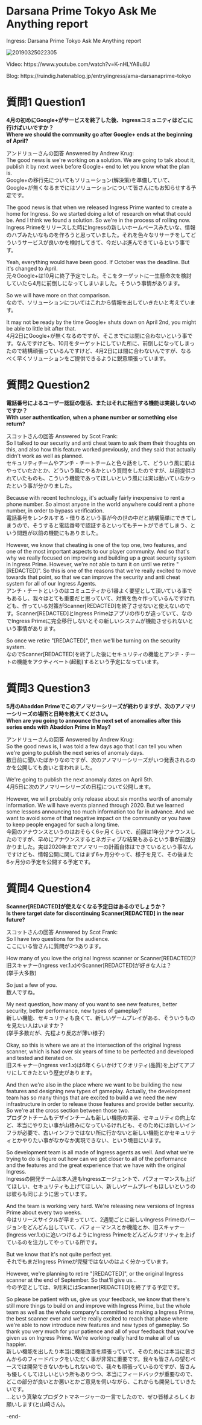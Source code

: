 # Darsana Prime Tokyo Ask Me Anything report
<p>Ingress: Darsana Prime Tokyo Ask Me Anything report</p>

![20190325022305](https://user-images.githubusercontent.com/20723919/106562385-932d6b00-656d-11eb-9ae4-415d9b50bad6.jpg)

<p>Video: https://www.youtube.com/watch?v=K-nHLYA8u8U</p>
<p>Blog: https://ruindig.hatenablog.jp/entry/ingress/ama-darsanaprime-tokyo</p>

# 質問1 Question1
<b>4月の初めにGoogle+がサービスを終了した後、Ingressコミュニティはどこに行けばいいですか？<br/>
Where we should the community go after Google+ ends at the beginning of April?</b>

アンドリューさんの回答 Answered by Andrew Krug:<br/>
The good news is we're working on a solution. We are going to talk about it, publish it by next week before Google+ end to let you know what the plan is.<br/>
Google+の移行先についてもソリューション(解決策)を準備していて、Google+が無くなるまでにはソリューションについて皆さんにもお知らせする予定です。

The good news is that when we released Ingress Prime wanted to create a home for Ingress. So we started doing a lot of research on what that could be. And I think we found a solution. So we're in the process of rolling now.<br/>
Ingress Primeをリリースした時にIngressの新しいホームベースみたいな、情報のハブみたいなものを作ろうと思っていました。それを色々なリサーチをしてどういうサービスが良いかを検討してきて、今だいぶ進んできているという事です。

Yeah, everything would have been good. If October was the deadline. But it's changed to April.<br/>
元々Google+は10月に終了予定でした。そこをターゲットに一生懸命次を検討していたら4月に前倒しになってしまいました。そういう事情があります。

So we will have more on that comparison.<br/>
なので、ソリューションについてはこれから情報を出していきたいと考えています。

It may not be ready by the time Google+ shuts down on April 2nd, you might be able to little bit after that.<br/>
4月2日にGoogle+が無くなるのですが、そこまでには間に合わないという事です。なんですけども、10月をターゲットにしていた所に、前倒しになってしまったので結構頑張っているんですけど、4月2日には間に合わないんですが、なるべく早くソリューションをご提供できるように鋭意頑張っています。

# 質問2 Question2
<b>電話番号によるユーザー認証の復活、またはそれに相当する機能は実装しないのですか？<br/>
With user authentication, when a phone number or something else return?</b>

スコットさんの回答 Answered by Scot Frank:<br/>
So I talked to our security and anti cheat team to ask them their thoughts on this, and also how this feature worked previously, and they said that actually didn't work as well as planned.<br/>
セキュリティチームやアンチ・チートチームと色々話をして、どういう風に前はやっていたかとか、どういう風にやるかという質問をしたのですが、以前提供されていたものも、こういう機能であってほしいという風には実は動いていなかったという事が分かりました。

Because with recent technology, it's actually fairly inexpensive to rent a phone number. So almost anyone in the world anywhere could rent a phone number, in order to bypass verification.<br/>
電話番号をレンタルする・借りるという事が今の世の中だと結構簡単にできてしまうので、そうすると電話番号で認証するといってもチートができてしまう、という問題が以前の機能にもありました。

However, we know that cheating is one of the top one, two features, and one of the most important aspects to our player community. And so that's why we really focused on improving and building up a great security system in Ingress Prime. However, we're not able to turn it on until we retire "[REDACTED]". So this is one of the reasons that we're really excited to move towards that point, so that we can improve the security and anti cheat system for all of our Ingress Agents.<br/>
アンチ・チートというのはコミュニティから1番よく要望として頂いている事でもあるし、我々はとても重要だと思っていて、対策を色々作っているんですけれども、作っている対策がScanner[REDACTED]を終了させないと使えないのです。Scanner[REDACTED]とIngress Primeはアプリの作りが違っていて、なのでIngress Primeに完全移行しないとその新しいシステムが機能させられないという事情があります。

So once we retire "[REDACTED]", then we'll be turning on the security system.<br/>
なのでScanner[REDACTED]を終了した後にセキュリティの機能とアンチ・チートの機能をアクティベート(起動)するという予定になっています。

# 質問3 Question3
<b>5月のAbaddon Primeでこのアノマリーシリーズが終わりますが、次のアノマリーシリーズの場所と日時を教えてください。<br/>
When are you going to announce the next set of anomalies after this series ends with Abaddon Prime in May?</b>

アンドリューさんの回答 Answered by Andrew Krug:<br/>
So the good news is, I was told a few days ago that I can tell you when we're going to publish the next series of anomaly days.<br/>
数日前に聞いたばかりなのですが、次のアノマリーシリーズがいつ発表されるのかを公開しても良いと言われました。

We're going to publish the next anomaly dates on April 5th.<br/>
4月5日に次のアノマリーシリーズの日程について公開します。

However, we will probably only release about six months worth of anomaly information. We will have events planned through 2020. But we learned some lessons announcing too much information too far in advance. And we want to avoid some of that negative impact on the community or you have to keep people engaged for such a long time.<br/>
今回のアナウンスというのはおそらく6ヶ月くらいで、前回は1年分アナウンスしたのですが、早めにアナウンスするとネガティブな結果もあるという事が前回分かりました。実は2020年までアノマリーの計画自体はできているという事なんですけども、情報公開に関してはまず6ヶ月分やって、様子を見て、その後また6ヶ月分の予定を公開する予定です。

# 質問4 Question4
<b>Scanner[REDACTED]が使えなくなる予定日はあるのでしょうか？<br/>
Is there target date for discontinuing Scanner[REDACTED] in the near future?</b>

スコットさんの回答 Answered by Scot Frank:<br/>
So I have two questions for the audience.<br/>
ここにいる皆さんに質問が2つあります。

How many of you love the original Ingress scanner or Scanner[REDACTED]?<br/>
旧スキャナー(Ingress ver.1.x)やScanner[REDACTED]が好きな人は？<br/>
(挙手大多数)

So just a few of you.<br/>
数人ですね。

My next question, how many of you want to see new features, better security, better performance, new types of gameplay?<br/>
新しい機能、セキュリティも良くて、新しいゲームプレイがある、そういうものを見たい人はいますか？<br/>
(挙手多数だが、先程より反応が薄い様子)

Okay, so this is where we are at the intersection of the original Ingress scanner, which is had over six years of time to be perfected and developed and tested and iterated on.<br/>
旧スキャナー(Ingress ver.1.x)は6年くらいかけてクオリティ(品質)を上げてアプリにしてきたという歴史があります。

And then we're also in the place where we want to be building the new features and designing new types of gameplay. Actually, the development team has so many things that are excited to build a we need the new infrastructure in order to release those features and provide better security. So we're at the cross section between those two.<br/>
プロダクトチームもデザインチームも新しい機能の実装、セキュリティの向上など、本当にやりたい事が山積みになっているけれども、そのためには新しいインフラが必要で、古いインフラではない所に行かないと新しい機能とかセキュリティとかやりたい事がなかなか実現できない、という境目にいます。

So development team is all made of Ingress agents as well. And what we're trying to do is figure out how can we get closer to all of the performance and the features and the great experience that we have with the original Ingress.<br/>
Ingressの開発チームは本人達もIngressエージェントで、パフォーマンスも上げてほしい、セキュリティも上げてほしい、新しいゲームプレイもほしいというのは彼らも同じように思っています。

And the team is working very hard. We're releasing new versions of Ingress Prime about every two weeks.<br/>
今はリリースサイクルが早まっていて、2週間ごとに新しいIngress Primeのバージョンをどんどん出していて、パフォーマンスとか機能とか、旧スキャナー(Ingress ver.1.x)に追いつけるようにIngress Primeをどんどんクオリティを上げているのを注力してやっている所です。

But we know that it's not quite perfect yet.<br/>
それでもまだIngress Primeが完璧ではないのはよく分かっています。

However, we're planning to retire "[REDACTED]", or the original Ingress scanner at the end of September. So that'll give us...<br/>
今の予定としては、9月末にはScanner[REDACTED]を終了する予定です。

So please be patient with us, give us your feedback, we know that there's still more things to build on and improve with Ingress Prime, but the whole team as well as the whole company's committed to making a Ingress Prime, the best scanner ever and we're really excited to reach that phase where we're able to now introduce new features and new types of gameplay. So thank you very much for your patience and all of your feedback that you've given us on Ingress Prime. We're working really hard to make all of us happier.<br/>
新しい機能を出したり本当に機能改善を頑張っていて、そのためには本当に皆さんからのフィードバックをいただく事が非常に重要です。我々も皆さんの望むペースでは開発できないかもしれないので、我々も頑張っているのですが、皆さんも優しくしてほしいという所もありつつ、本当にフィードバックが重要なので、どこの部分が良いとか悪いとかご意見を伺いながら、これからも開発していきたいです。<br/>
…という真摯なプロダクトマネージャーの一言でしたので、ぜひ皆様よろしくお願いします(と山崎さん)。
<p>-end-</p>
